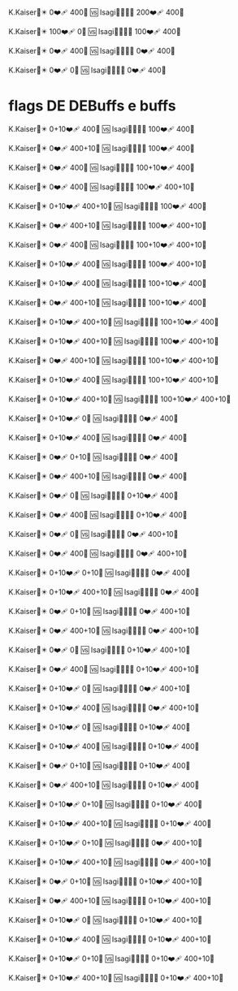 K.Kaiser🌸✴️
0❤‍🩹 400💠
🆚
Isagi🧚🏻‍♀️🔅
200❤‍🩹 400💠

K.Kaiser🌸✴️
100❤‍🩹 0💠
🆚
Isagi🧚🏻‍♀️🔅
100❤‍🩹 400💠

K.Kaiser🌸✴️
0❤‍🩹 400💠
🆚
Isagi🧚🏻‍♀️🔅
0❤‍🩹 400💠

K.Kaiser🌸✴️
0❤‍🩹 0💠
🆚
Isagi🧚🏻‍♀️🔅
0❤‍🩹 400💠

# flags DE DEBuffs e buffs

K.Kaiser🌸✴️
0+10❤‍🩹 400💠
🆚
Isagi🧚🏻‍♀️🔅
100❤‍🩹 400💠

K.Kaiser🌸✴️
0❤‍🩹 400+10💠
🆚
Isagi🧚🏻‍♀️🔅
100❤‍🩹 400💠

K.Kaiser🌸✴️
0❤‍🩹 400💠
🆚
Isagi🧚🏻‍♀️🔅
100+10❤‍🩹 400💠

K.Kaiser🌸✴️
0❤‍🩹 400💠
🆚
Isagi🧚🏻‍♀️🔅
100❤‍🩹 400+10💠


K.Kaiser🌸✴️
0+10❤‍🩹 400+10💠
🆚
Isagi🧚🏻‍♀️🔅
100❤‍🩹 400💠

K.Kaiser🌸✴️
0❤‍🩹 400+10💠
🆚
Isagi🧚🏻‍♀️🔅
100❤‍🩹 400+10💠

K.Kaiser🌸✴️
0❤‍🩹 400💠
🆚
Isagi🧚🏻‍♀️🔅
100+10❤‍🩹 400+10💠

K.Kaiser🌸✴️
0+10❤‍🩹 400💠
🆚
Isagi🧚🏻‍♀️🔅
100❤‍🩹 400+10💠

K.Kaiser🌸✴️
0+10❤‍🩹 400💠
🆚
Isagi🧚🏻‍♀️🔅
100+10❤‍🩹 400💠

K.Kaiser🌸✴️
0❤‍🩹 400+10💠
🆚
Isagi🧚🏻‍♀️🔅
100+10❤‍🩹 400💠


K.Kaiser🌸✴️
0+10❤‍🩹 400+10💠
🆚
Isagi🧚🏻‍♀️🔅
100+10❤‍🩹 400💠

K.Kaiser🌸✴️
0+10❤‍🩹 400+10💠
🆚
Isagi🧚🏻‍♀️🔅
100❤‍🩹 400+10💠

K.Kaiser🌸✴️
0❤‍🩹 400+10💠
🆚
Isagi🧚🏻‍♀️🔅
100+10❤‍🩹 400+10💠

K.Kaiser🌸✴️
0+10❤‍🩹 400💠
🆚
Isagi🧚🏻‍♀️🔅
100+10❤‍🩹 400+10💠

K.Kaiser🌸✴️
0+10❤‍🩹 400+10💠
🆚
Isagi🧚🏻‍♀️🔅
100+10❤‍🩹 400+10💠













K.Kaiser🌸✴️
0+10❤‍🩹 0💠
🆚
Isagi🧚🏻‍♀️🔅
0❤‍🩹 400💠

K.Kaiser🌸✴️
0+10❤‍🩹 400💠
🆚
Isagi🧚🏻‍♀️🔅
0❤‍🩹 400💠




K.Kaiser🌸✴️
0❤‍🩹 0+10💠
🆚
Isagi🧚🏻‍♀️🔅
0❤‍🩹 400💠

K.Kaiser🌸✴️
0❤‍🩹 400+10💠
🆚
Isagi🧚🏻‍♀️🔅
0❤‍🩹 400💠






K.Kaiser🌸✴️
0❤‍🩹 0💠
🆚
Isagi🧚🏻‍♀️🔅
0+10❤‍🩹 400💠

K.Kaiser🌸✴️
0❤‍🩹 400💠
🆚
Isagi🧚🏻‍♀️🔅
0+10❤‍🩹 400💠



K.Kaiser🌸✴️
0❤‍🩹 0💠
🆚
Isagi🧚🏻‍♀️🔅
0❤‍🩹 400+10💠

K.Kaiser🌸✴️
0❤‍🩹 400💠
🆚
Isagi🧚🏻‍♀️🔅
0❤‍🩹 400+10💠




K.Kaiser🌸✴️
0+10❤‍🩹 0+10💠
🆚
Isagi🧚🏻‍♀️🔅
0❤‍🩹 400💠

K.Kaiser🌸✴️
0+10❤‍🩹 400+10💠
🆚
Isagi🧚🏻‍♀️🔅
0❤‍🩹 400💠




K.Kaiser🌸✴️
0❤‍🩹 0+10💠
🆚
Isagi🧚🏻‍♀️🔅
0❤‍🩹 400+10💠

K.Kaiser🌸✴️
0❤‍🩹 400+10💠
🆚
Isagi🧚🏻‍♀️🔅
0❤‍🩹 400+10💠



K.Kaiser🌸✴️
0❤‍🩹 0💠
🆚
Isagi🧚🏻‍♀️🔅
0+10❤‍🩹 400+10💠

K.Kaiser🌸✴️
0❤‍🩹 400💠
🆚
Isagi🧚🏻‍♀️🔅
0+10❤‍🩹 400+10💠



K.Kaiser🌸✴️
0+10❤‍🩹 0💠
🆚
Isagi🧚🏻‍♀️🔅
0❤‍🩹 400+10💠

K.Kaiser🌸✴️
0+10❤‍🩹 400💠
🆚
Isagi🧚🏻‍♀️🔅
0❤‍🩹 400+10💠




K.Kaiser🌸✴️
0+10❤‍🩹 0💠
🆚
Isagi🧚🏻‍♀️🔅
0+10❤‍🩹 400💠

K.Kaiser🌸✴️
0+10❤‍🩹 400💠
🆚
Isagi🧚🏻‍♀️🔅
0+10❤‍🩹 400💠




K.Kaiser🌸✴️
0❤‍🩹 0+10💠
🆚
Isagi🧚🏻‍♀️🔅
0+10❤‍🩹 400💠

K.Kaiser🌸✴️
0❤‍🩹 400+10💠
🆚
Isagi🧚🏻‍♀️🔅
0+10❤‍🩹 400💠



K.Kaiser🌸✴️
0+10❤‍🩹 0+10💠
🆚
Isagi🧚🏻‍♀️🔅
0+10❤‍🩹 400💠

K.Kaiser🌸✴️
0+10❤‍🩹 400+10💠
🆚
Isagi🧚🏻‍♀️🔅
0+10❤‍🩹 400💠



K.Kaiser🌸✴️
0+10❤‍🩹 0+10💠
🆚
Isagi🧚🏻‍♀️🔅
0❤‍🩹 400+10💠

K.Kaiser🌸✴️
0+10❤‍🩹 400+10💠
🆚
Isagi🧚🏻‍♀️🔅
0❤‍🩹 400+10💠



K.Kaiser🌸✴️
0❤‍🩹 0+10💠
🆚
Isagi🧚🏻‍♀️🔅
0+10❤‍🩹 400+10💠

K.Kaiser🌸✴️
0❤‍🩹 400+10💠
🆚
Isagi🧚🏻‍♀️🔅
0+10❤‍🩹 400+10💠




K.Kaiser🌸✴️
0+10❤‍🩹 0💠
🆚
Isagi🧚🏻‍♀️🔅
0+10❤‍🩹 400+10💠

K.Kaiser🌸✴️
0+10❤‍🩹 400💠
🆚
Isagi🧚🏻‍♀️🔅
0+10❤‍🩹 400+10💠




K.Kaiser🌸✴️
0+10❤‍🩹 0+10💠
🆚
Isagi🧚🏻‍♀️🔅
0+10❤‍🩹 400+10💠

K.Kaiser🌸✴️
0+10❤‍🩹 400+10💠
🆚
Isagi🧚🏻‍♀️🔅
0+10❤‍🩹 400+10💠
